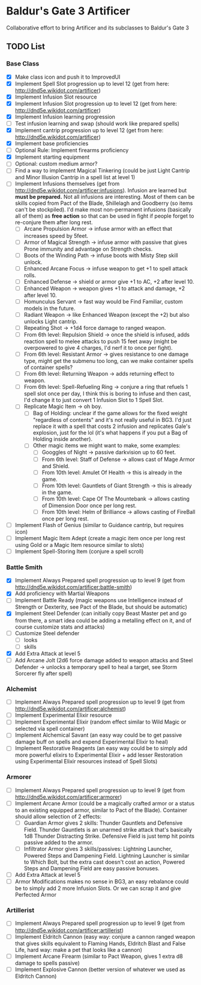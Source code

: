 # Baldur's Gate 3 Artificer
Collaborative effort to bring Artificer and its subclasses to Baldur's Gate 3

## TODO List
### Base Class
- [x] Make class icon and push it to ImprovedUI
- [x] Implement Spell Slot progression up to level 12 (get from here: http://dnd5e.wikidot.com/artificer)
- [x] Implement Infusion Slot resource
- [x] Implement Infusion Slot progression up to level 12 (get from here: http://dnd5e.wikidot.com/artificer)
- [x] Implement Infusion learning progression
- [ ] Test infusion learning and swap (should work like prepared spells)
- [x] Implement cantrip progression up to level 12 (get from here: http://dnd5e.wikidot.com/artificer)
- [x] Implement base proficiencies
- [ ] Optional Rule: Implement firearms proficiency
- [x] Implement starting equipment
- [ ] Optional: custom medium armor?
- [ ] Find a way to implement Magical Tinkering (could be just Light Cantrip and Minor Illusion Cantrip in a spell list at level 1)
- [ ] Implement Infusions themselves (get from http://dnd5e.wikidot.com/artificer:infusions). Infusion are learned but **must be prepared.** Not all infusions are interesting. Most of them can be skills copied from Pact of the Blade, Shillelagh and Goodberry (so items can't be stockpiled). I'd make most non-permanent infusions (basically all of them) as **free action** so that can be used in fight if people forget to re-conjure them after long rest.
  - [ ] Arcane Propulsion Armor -> infuse armor with an effect that increases speed by 5feet.
  - [ ] Armor of Magical Strength -> infuse armor with passive that gives Prone immunity and advantage on Strength checks.
  - [ ] Boots of the Winding Path -> infuse boots with Misty Step skill unlock.
  - [ ] Enhanced Arcane Focus -> infuse weapon to get +1 to spell attack rolls.
  - [ ] Enhanced Defense -> shield or armor give +1 to AC, +2 after level 10.
  - [ ] Enhanced Weapon -> weapon gives +1 to attack and damage, +2 after level 10.
  - [ ] Homunculus Servant -> fast way would be Find Familiar, custom models in the future.
  - [ ] Radiant Weapon -> like Enhanced Weapon (except the +2) but also unlocks Light cantrip.
  - [ ] Repeating Shot -> +1d4 force damage to ranged weapon.
  - [ ] From 6th level: Repulsion Shield -> once the shield is infused, adds reaction spell to melee attacks to push 15 feet away (might be overpowered to give 4 charges, I'd nerf it to once per fight).
  - [ ] From 6th level: Resistant Armor -> gives resistance to one damage type, might get the submenu too long, can we make container spells of container spells?
  - [ ] From 6th level: Returning Weapon -> adds returning effect to weapon.
  - [ ] From 6th level: Spell-Refueling Ring -> conjure a ring that refuels 1 spell slot once per day, I think this is boring to infuse and then cast, I'd change it to just convert 1 Infusion Slot to 1 Spell Slot. 
  - [ ] Replicate Magic Item -> oh boy.
    - [ ] Bag of Holding: unclear if the game allows for the fixed weight "regardless of contents" and it's not really useful in BG3. I'd just replace it with a spell that costs 2 infusion and replicates Gale's explosion, just for the lol (it's what happens if you put a Bag of Holding inside another).
    - [ ] Other magic items we might want to make, some examples:
      - [ ] Googgles of Night -> passive darkvision up to 60 feet.
      - [ ] From 6th level: Staff of Defense -> allows cast of Mage Armor and Shield.
      - [ ] From 10th level: Amulet Of Health -> this is already in the game.
      - [ ] From 10th level: Gauntlets of Giant Strength -> this is already in the game.
      - [ ] From 10th level: Cape Of The Mountebank -> allows casting of Dimension Door once per long rest.
      - [ ] From 10th level: Helm of Brilliance -> allows casting of FireBall once per long rest.
- [ ] Implement Flash of Genius (similar to Guidance cantrip, but requires icon)
- [ ] Implement Magic Item Adept (create a magic item once per long rest using Gold or a Magic Item resource similar to slots)
- [ ] Implement Spell-Storing Item (conjure a spell scroll)

### Battle Smith
- [x] Implement Always Prepared spell progression up to level 9 (get from http://dnd5e.wikidot.com/artificer:battle-smith)
- [x] Add proficiency with Martial Weapons
- [ ] Implement Battle Ready (magic weapons use Intelligence instead of Strength or Dexterity, see Pact of the Blade, but should be automatic)
- [x] Implement Steel Defender (can initially copy Beast Master pet and go from there, a smart idea could be adding a metalling effect on it, and of course customize stats and attacks)
- [ ] Customize Steel defender
  - [ ] looks
  - [ ] skills
- [x] Add Extra Attack at level 5
- [ ] Add Arcane Jolt (2d6 force damage added to weapon attacks and Steel Defender -> unlocks a temporary spell to heal a target, see Storm Sorcerer fly after spell)

### Alchemist 
- [ ] Implement Always Prepared spell progression up to level 9 (get from http://dnd5e.wikidot.com/artificer:alchemist)
- [ ] Implement Experimental Elixir resource
- [ ] Implement Experimental Elixir (random effect similar to Wild Magic or selected via spell container)
- [ ] Implement Alchemical Savant (an easy way could be to get passive damage buff on spells and expend Experimental Elixir to heal)
- [ ] Implement Restorative Reagents (an easy way could be to simply add more powerful elixirs to Experimental Elixir + add lesser Restoration using Experimental Elixir resources instead of Spell Slots)

### Armorer 
- [ ] Implement Always Prepared spell progression up to level 9 (get from http://dnd5e.wikidot.com/artificer:armorer)
- [ ] Implement Arcane Armor (could be a magically crafted armor or a status to an existing equipped armor, similar to Pact of the Blade). Container should allow selection of 2 effects:
  - [ ] Guardian Armor gives 2 skills: Thunder Gauntlets and Defensive Field. Thunder Gauntlets is an unarmed strike attack that's basically 1d8 Thunder Distracting Strike. Defensive Field is just temp hit points passive added to the armor. 
  - [ ] Infiltrator Armor gives 3 skills/passives: Lightning Launcher, Powered Steps and Dampening Field. Lightning Launcher is similar to Which Bolt, but the extra cast doesn't cost an action, Powered Steps and Dampening Field are easy passive bonuses.
- [ ] Add Extra Attack at level 5
- [ ] Armor Modifications makes no sense in BG3, an easy rebalance could be to simply add 2 more Infusion Slots. Or we can scrap it and give Perfected Armor

### Artillerist 
- [ ] Implement Always Prepared spell progression up to level 9 (get from http://dnd5e.wikidot.com/artificer:artillerist)
- [ ] Implement Eldritch Cannon (easy way: conjure a cannon ranged weapon that gives skills equivalent to Flaming Hands, Eldritch Blast and False Life, hard way: make a pet that looks like a cannon)
- [ ] Implement Arcane Firearm (similar to Pact Weapon, gives 1 extra d8 damage to spells passive)
- [ ] Implement Explosive Cannon (better version of whatever we used as Eldritch Cannon)
